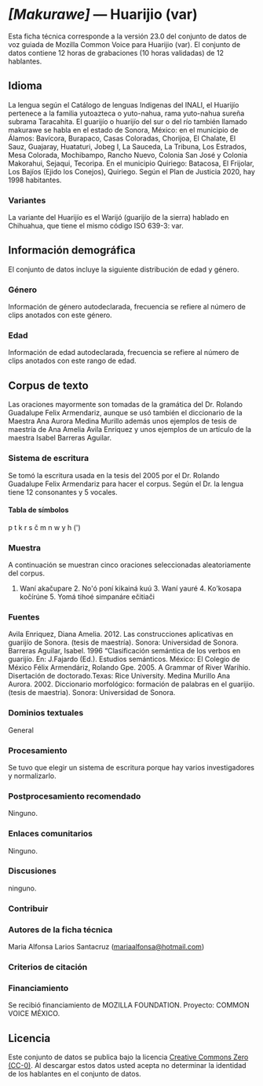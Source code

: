 # *[Makurawe]* &mdash; Huarijio (var)
Esta ficha técnica corresponde a la versión 23.0 del conjunto de datos de voz guiada de Mozilla Common Voice 
para Huarijio (var). El conjunto de datos contiene 12 horas de grabaciones (10 horas
validadas) de 12 hablantes.

## Idioma
<!-- {{LANGUAGE_DESCRIPTION}} -->
<!-- Proporcione una breve descripción (1-2 párrafos) de su idioma -->

La lengua según el Catálogo de lenguas Indigenas del INALI, el Huarijío pertenece a la familia yutoazteca o yuto-nahua, rama yuto-nahua sureña subrama Taracahita. El guarijío o huarijío  del sur o del río también llamado makurawe se habla en el estado de Sonora, México: en el municipio de Álamos: Bavícora, Burapaco, Casas Coloradas, Chorijoa, El Chalate, El Sauz, Guajaray, Huataturi, Jobeg I, La Sauceda, La Tribuna, Los Estrados, Mesa Colorada, Mochibampo, Rancho Nuevo, Colonia San José y Colonia Makorahui, Sejaqui, Tecoripa. En el municipio Quiriego: Batacosa, El Frijolar, Los Bajíos (Ejido los Conejos), Quiriego. Según el Plan de Justicia 2020, hay 1998 habitantes. 

### Variantes
<!-- {{VARIANT_DESCRIPTION}} -->
<!-- @ OPCIONAL @ -->
<!-- Describa las variantes (variantes MCV) de su idioma -->

La variante del Huarijío es el Warijó (guarijío de la sierra) hablado en Chihuahua, que tiene el mismo código ISO 639-3: var.  

## Información demográfica
<!-- puede obtener gran parte de la información en esta sección desde https://analyzer.cv-toolbox.web.tr/browse -->
El conjunto de datos incluye la siguiente distribución de edad y género.

### Género
<!-- {{GENDER_TABLE}} -->
<!-- @ GENERADO AUTOMÁTICAMENTE @ -->
<!-- | Género              | Frecuencia |
|---------------------|------------|
| masculino           | ? |
| no declarado        | ? |
| femenino            | ? | -->
Información de género autodeclarada, frecuencia se refiere al número de clips anotados con este género.

### Edad
<!-- {{AGE_TABLE}} -->
<!-- @ GENERADO AUTOMÁTICAMENTE @ -->
<!-- | Rango de edad | Frecuencia |
|---------------|------------|
| adolescentes  | ? |
| veintes       | ? |
| treintas      | ? |
| cuarentas     | ? |
| cincuentas    | ? |
   ...si hay otros rangos de edad presentes en sus datos, añádalos como filas... -->
Información de edad autodeclarada, frecuencia se refiere al número de clips anotados con este rango de edad.

## Corpus de texto
<!-- {{TEXT_CORPUS_DESCRIPTION}} -->
<!-- @ OPCIONAL @ -->
<!-- Una descripción general del corpus de texto, con información como la longitud media (en caracteres y palabras) de las oraciones validadas. -->

Las oraciones mayormente son tomadas de la gramática del Dr. Rolando Guadalupe Felix Armendariz, aunque se usó también el diccionario de la Maestra Ana Aurora Medina Murillo además unos ejemplos de tesis de maestría de Ana Amelia Avila Enriquez y unos ejemplos de un artículo de la maestra Isabel Barreras Aguilar. 

### Sistema de escritura
<!-- {{WRITING_SYSTEM_DESCRIPTION}} -->
<!-- @ OPCIONAL @ -->
<!-- Una descripción del sistema de escritura (o sistemas de escritura) utilizado en el corpus de texto -->

Se tomó la escritura usada en la tesis del 2005 por el Dr. Rolando Guadalupe Felix Armendariz para hacer el corpus. Según el Dr. la lengua tiene 12 consonantes y 5 vocales.  

#### Tabla de símbolos
<!-- {{ALPHABET_TABLE}} -->
<!-- @ OPCIONAL @ -->
<!-- Si el sistema de escritura es alfabético, puede incluir aquí el alfabeto válido -->

p t k r s č m n w y h (') 

### Muestra
<!-- {{SENTENCES_SAMPLE}} -->
A continuación se muestran cinco oraciones seleccionadas aleatoriamente del corpus.
1. Waní akačupare 2. No'ó poní kikainá kuú 3. Waní yauré 4. Ko'kosapa kočírúne 5. Yomá tihoé simpanáre ečitiači  

### Fuentes
<!-- {{SOURCES_LIST}} -->
<!-- @ OPCIONAL @ -->
<!-- Una lista de las fuentes de las oraciones, se puede limitar a las N principales -->

Avila Enriquez, Diana Amelia. 2012. Las construcciones aplicativas en guarijío de Sonora. (tesis de maestría). Sonora: Universidad de Sonora.  Barreras Aguilar, Isabel.  1996  “Clasificación semántica de los verbos en guarijío. En: J.Fajardo (Ed.). Estudios semánticos. México: El Colegio de México Félix Armendáriz, Rolando Gpe. 2005. A Grammar of River Warihio. Disertación de doctorado.Texas: Rice University.  Medina Murillo Ana Aurora. 2002. Diccionario morfológico: formación de palabras en el  guarijio. (tesis de maestria). Sonora: Universidad de Sonora. 

### Dominios textuales
<!-- {{TEXT_DOMAIN_DESCRIPTION}} -->
<!-- @ OPCIONAL @ -->
<!-- ¿Qué dominios textuales están representados en el corpus? -->

General

### Procesamiento
<!-- {{PROCESSING_DESCRIPTION}} -->
<!-- @ OPCIONAL @ -->
<!-- Cómo se ha procesado la información textual -->

Se tuvo que elegir un sistema de escritura porque hay varios investigadores y normalizarlo. 

### Postprocesamiento recomendado
<!-- {{RECOMMENDED_POSTPROCESSING_DESCRIPTION}} -->
<!-- @ OPCIONAL @ -->
<!-- Qué debería hacerse antes de usar los datos, por ejemplo normalización de Unicode -->

Ninguno. 

### Enlaces comunitarios
<!-- {{COMMUNITY_LINKS_LIST}} -->
<!-- @ OPCIONAL @ -->
<!-- Enlaces a chats / foros de la comunidad -->

Ninguno. 

### Discusiones
<!-- {{DISCUSSION_LINKS_LIST}} -->
<!-- @ OPCIONAL @ -->
<!-- Puede incluirse cualquier enlace a debates, por ejemplo en Discourse, foros u otros blogs -->

ninguno. 

### Contribuir
<!-- {{CONTRIBUTE_LINKS_LIST}} -->
<!-- Aquí puede incluir enlaces sobre cómo contribuir al conjunto de datos -->



### Autores de la ficha técnica
<!-- {{DATASHEET_AUTHORS_LIST}} -->
<!-- Una lista en el formato: Su Nombre <email@email.com> -->

Maria Alfonsa Larios Santacruz (mariaalfonsa@hotmail.com)

### Criterios de citación
<!-- {{CITATION_DESCRIPTION}} -->
<!-- @ OPCIONAL @ -->
<!-- Si publicó un artículo y desea que lo citen, puede incluir el BiBTeX aquí -->



### Financiamiento
<!-- {{FUNDING_DESCRIPTION}} -->
<!-- @ OPCIONAL @ -->
<!-- Si recibió financiemiento, puede incluir el reconocimiento aquí -->

Se recibió financiamiento de MOZILLA FOUNDATION. Proyecto: COMMON VOICE MÉXICO. 

## Licencia
Este conjunto de datos se publica bajo la licencia [Creative Commons Zero (CC-0)](https://creativecommons.org/public-domain/cc0/). Al descargar estos datos
usted acepta no determinar la identidad de los hablantes en el conjunto de datos.